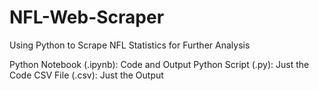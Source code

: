 # NFL-Web-Scraper
Using Python to Scrape NFL Statistics for Further Analysis

Python Notebook (.ipynb): Code and Output
Python Script (.py): Just the Code
CSV File (.csv): Just the Output
